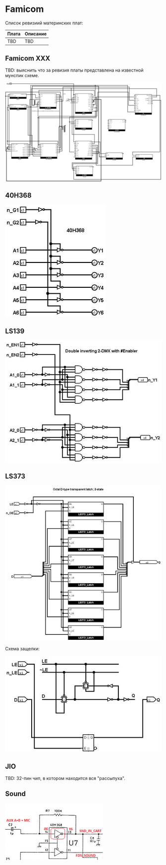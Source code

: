# Famicom

Список ревизиий материнских плат:

|Плата|Описание|
|---|---|
|TBD|TBD|

## Famicom XXX 

TBD: выяснить что за ревизия платы представлена на известной мунспик схеме.

![fami_logisim](/BreakingNESWiki/MB/imgstore/fami_logisim.jpg)

## 40H368

![40H368](/BreakingNESWiki/MB/imgstore/40H368.jpg)

## LS139

![LS139](/BreakingNESWiki/MB/imgstore/LS139.jpg)

## LS373

![LS373](/BreakingNESWiki/MB/imgstore/LS373.jpg)

Схема защелки:

![LS373_Transparent_Latch](/BreakingNESWiki/MB/imgstore/LS373_Transparent_Latch.jpg)

## JIO

TBD: 32-пин чип, в котором находится вся "рассыпуха".

## Sound

![fami_sound](/BreakingNESWiki/MB/imgstore/fami_sound.png)
